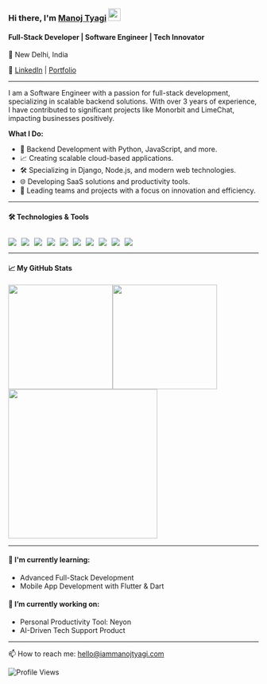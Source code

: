 ### Hi there, I'm [Manoj Tyagi](https://github.com/thewolfcommander) <img src="https://raw.githubusercontent.com/MartinHeinz/MartinHeinz/master/wave.gif" width="25px">

#### Full-Stack Developer | Software Engineer | Tech Innovator

📍 New Delhi, India

🔗 [LinkedIn](Your-LinkedIn-URL) | [Portfolio](Your-Portfolio-URL)

---

I am a Software Engineer with a passion for full-stack development, specializing in scalable backend solutions. With over 3 years of experience, I have contributed to significant projects like Monorbit and LimeChat, impacting businesses positively.

**What I Do:**
- 🚀 Backend Development with Python, JavaScript, and more.
- 📈 Creating scalable cloud-based applications.
- 🛠️ Specializing in Django, Node.js, and modern web technologies.
- 🌐 Developing SaaS solutions and productivity tools.
- 🤝 Leading teams and projects with a focus on innovation and efficiency.

---

#### 🛠 Technologies & Tools

<div style="display: flex; flex-wrap: wrap;">
<!-- OS BADGE -->
<img src="https://img.shields.io/badge/OS-Linux-%230bacfd?style=flat&logo=ubuntu&logoColor=%23dffcf0&cacheSeconds=64000" style="margin-right: 10px; margin-top: 10px;">
<img src="https://img.shields.io/badge/OS-MacOS-%230bacfd?style=flat&logo=macos&logoColor=%23dffcf0&cacheSeconds=64000" style="margin-right: 10px; margin-top: 10px;">

<!-- Editors -->
<img src="https://img.shields.io/badge/Editor-VS Code-%230bacfd?logo=visualstudiocode&style=flat&logoColor=%23dffcf0&cacheSeconds=64000" style="margin-right: 10px; margin-top: 10px;">
<img src="https://img.shields.io/badge/Editor-PyCharm-%230bacfd?logo=pycharm&style=flat&logoColor=%23dffcf0&cacheSeconds=64000" style="margin-right: 10px; margin-top: 10px;">

<!-- Languages  -->
<img src="https://img.shields.io/badge/Code-Python-%230bacfd?logo=python&style=flat&logoColor=%23dffcf0&cacheSeconds=64000" style="margin-right: 10px; margin-top: 10px;">
<img src="https://img.shields.io/badge/Code-JavaScript-%230bacfd?logo=javascript&style=flat&logoColor=%23dffcf0&cacheSeconds=64000" style="margin-right: 10px; margin-top: 10px;">

<!-- Frameworks and Libraries -->
<img src="https://img.shields.io/badge/Code-Django-%230bacfd?logo=django&style=flat&logoColor=%23dffcf0&cacheSeconds=64000" style="margin-right: 10px; margin-top: 10px;">
<img src="https://img.shields.io/badge/Code-Django REST Framework-%230bacfd?logo=django&style=flat&logoColor=%23dffcf0&cacheSeconds=64000" style="margin-right: 10px; margin-top: 10px;">
<img src="https://img.shields.io/badge/Code-Vue JS-%230bacfd?logo=vuedotjs&style=flat&logoColor=%23dffcf0&cacheSeconds=64000" style="margin-right: 10px; margin-top: 10px;">

<!-- Shell -->
<img src="https://img.shields.io/badge/Shell-Bash-%230bacfd?logo=gnubash&style=flat&logoColor=%23dffcf0&cacheSeconds=64000" style="margin-right: 10px; margin-top: 10px;">
</div>

---

#### 📈 My GitHub Stats

<div style="display: flex; flex-wrap: wrap;">
<img  src="https://github-readme-stats.vercel.app/api/top-langs/?username=thewolfcommander&theme=algolia" height="210px" >
<img src="https://github-readme-streak-stats.herokuapp.com/?user=thewolfcommander&theme=algolia" height="210px" />
</div>
<img src="https://github-readme-stats.vercel.app/api?username=thewolfcommander&show_icons=true&hide_border=false&&count_private=true&include_all_commits=true&theme=algolia" height="300px" />

---

#### 🌱 I'm currently learning:
- Advanced Full-Stack Development
- Mobile App Development with Flutter & Dart

#### 🔭 I’m currently working on:
- Personal Productivity Tool: Neyon
- AI-Driven Tech Support Product

---

📫 How to reach me: [hello@iammanojtyagi.com](mailto:hello@iammanojtyagi.com)

![Profile Views](https://komarev.com/ghpvc/?username=thewolfcommander)

<!--
**thewolfcommander/thewolfcommander** is a ✨ _special_ ✨ repository because its `README.md` (this file) appears on your GitHub profile.
-->
